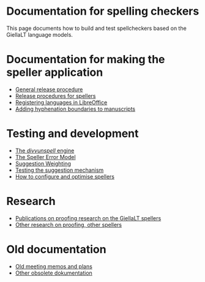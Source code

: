 Documentation for spelling checkers
===================================

This page documents how to build and test spellcheckers based on the GiellaLT language models.


# Documentation for making the speller application

- [General release procedure](ProofingToolsReleaseProcedure.md)
- [Release procedures for spellers](SpellerReleaseProcedures.md)
- [Registering languages in LibreOffice](spelling/hfst/RegisteringLanguagesInLibreOffice.md)
- [Adding hyphenation boundaries to manuscripts](hyph/how-to-hyphenate-without-hyphenator.md)


# Testing and development

- [The *divvunspell* engine](spelling/divvunspell-suggestions.md)
- [The Speller Error Model](TheSpellerErrorModel.md)
- [Suggestion Weighting](spelling/SuggestionWeighting.html)
- [Testing the suggestion mechanism](spelling/testing-suggestions.md)
- [How to configure and optimise spellers](/infra/infraremake/HowToConfigureAndOptimiseSpellers.html)

# Research

- [Publications on proofing research on the GiellaLT spellers](proofresearch/OurPublicationsOnProofingResearch.html)
- [Other research on proofing, other spellers](proofresearch/InvestigatingTextProofing.html)

# Old documentation

- [Old meeting memos and plans](meetings.md)
- [Other obsolete dokumentation](obsolete.md)


